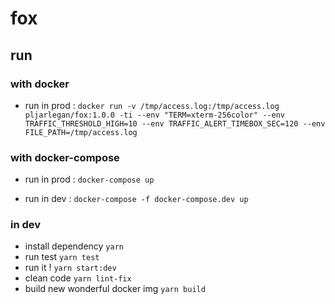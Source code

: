 # fox

## run
### with docker
- run in prod : 
`docker run -v /tmp/access.log:/tmp/access.log pljarlegan/fox:1.0.0 -ti --env "TERM=xterm-256color" --env TRAFFIC_THRESHOLD_HIGH=10 --env TRAFFIC_ALERT_TIMEBOX_SEC=120 --env FILE_PATH=/tmp/access.log `

### with docker-compose
-  run in prod : 
`docker-compose up`

-  run in dev : 
`docker-compose -f docker-compose.dev up`

### in dev
- install dependency `yarn`
- run test `yarn test`
- run it ! `yarn start:dev`
- clean code `yarn lint-fix`
- build new wonderful docker img `yarn build`

